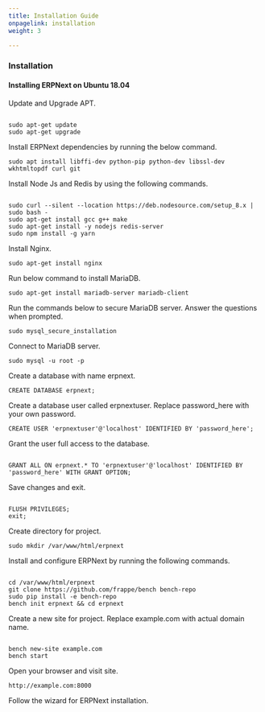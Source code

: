```yaml
---
title: Installation Guide
onpagelink: installation
weight: 3

---
```


### **Installation**

#### Installing ERPNext on Ubuntu 18.04

Update and Upgrade APT.

 ```

sudo apt-get update 
sudo apt-get upgrade

```

Install ERPNext dependencies by running the below command.

 ```
sudo apt install libffi-dev python-pip python-dev libssl-dev wkhtmltopdf curl git
```

Install Node Js and Redis by using the following commands.

 ```

sudo curl --silent --location https://deb.nodesource.com/setup_8.x | sudo bash -
sudo apt-get install gcc g++ make
sudo apt-get install -y nodejs redis-server
sudo npm install -g yarn

```

Install Nginx.

 ```
sudo apt-get install nginx
```

Run below command to install MariaDB.

 ```
sudo apt-get install mariadb-server mariadb-client
```

Run the commands below to secure MariaDB server. Answer the questions when prompted.

 ```
sudo mysql_secure_installation
```

Connect to MariaDB server.

 ```
sudo mysql -u root -p
```

Create a database with name erpnext.

 ```
CREATE DATABASE erpnext;
```

Create a database user called erpnextuser. Replace password\_here with your own password.

 ```
CREATE USER 'erpnextuser'@'localhost' IDENTIFIED BY 'password_here';
```

Grant the user full access to the database.

 ```

GRANT ALL ON erpnext.* TO 'erpnextuser'@'localhost' IDENTIFIED BY 'password_here' WITH GRANT OPTION;

```

Save changes and exit.

 ```

FLUSH PRIVILEGES;
exit;

```

Create directory for project.

 ```
sudo mkdir /var/www/html/erpnext
```

Install and configure ERPNext by running the following commands.

 ```

cd /var/www/html/erpnext
git clone https://github.com/frappe/bench bench-repo
sudo pip install -e bench-repo
bench init erpnext && cd erpnext

```

Create a new site for project. Replace example.com with actual domain name.

 ```

bench new-site example.com
bench start

```

Open your browser and visit site.

 ```
http://example.com:8000
```

Follow the wizard for ERPNext installation.

